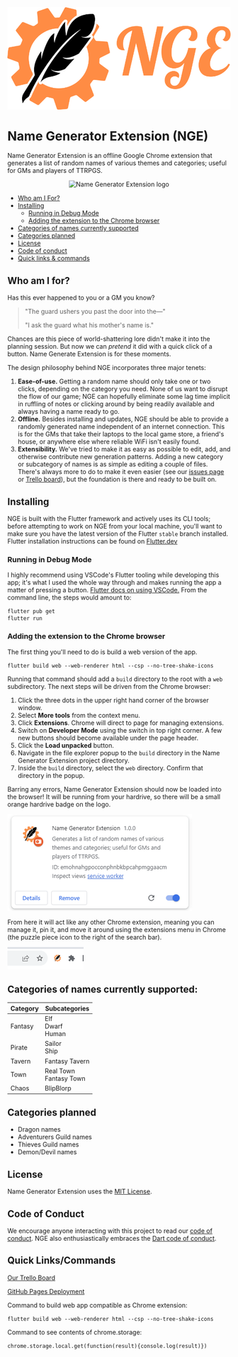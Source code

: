 <div align="center">
    <img  alt="Name Generator Extension logo" src="./assets/logos/gears_nge/png/orange_gear_nge.png">
</div>

# Name Generator Extension (NGE)
Name Generator Extension is an offline Google Chrome extension that generates a list of random names of various themes and categories; useful for GMs and players of TTRPGS.
<div align="center">
    <img  alt="Name Generator Extension logo" src="./assets/readme/generate.gif">
</div>

* [Who am I For?](#who-am-i-for)
* [Installing](#installing)
    * [Running in Debug Mode](#running-in-debug-mode)
    * [Adding the extension to the Chrome browser](#adding-the-extension-to-the-chrome-browser)
* [Categories of names currently supported](#categories-of-names-currently-supported)
* [Categories planned](#categories-planned)
* [License](#license)
* [Code of conduct](#code-of-conduct)
* [Quick links & commands](#quick-linkscommands)

## Who am I for?
Has this ever happened to you or a GM you know?

>"The guard ushers you past the door into the—"
>
>"I ask the guard what his mother's name is."

Chances are this piece of world-shattering lore didn't make it into the planning session. But now we can *pretend* it did with a quick click of a button. Name Generate Extension is for these moments. 

The design philosophy behind NGE incorporates three major tenets:
1. **Ease-of-use.** Getting a random name should only take one or two clicks, depending on the category you need. None of us want to disrupt the flow of our game; NGE can hopefully eliminate some lag time implicit in ruffling of notes or clicking around by being readily available and always having a name ready to go.
2. **Offline.** Besides installing and updates, NGE should be able to provide a randomly generated name independent of an internet connection. This is for the GMs that take their laptops to the local game store, a friend's house, or anywhere else where reliable WiFi isn't easily found.  
3. **Extensibility.** We've tried to make it as easy as possible to edit, add, and otherwise contribute new generation patterns. Adding a new category or subcategory of names is as simple as editing a couple of files. There's always more to do to make it even easier (see our [issues page](https://github.com/trevclaridge/Name-Generator-Extension/issues) or [Trello board](https://trello.com/b/CZVh1GwY/nge-issues-features-future)), but the foundation is there and ready to be built on.

## Installing 
NGE is built with the Flutter framework and actively uses its CLI tools; before attempting to work on NGE from your local machine, you'll want to make sure you have the latest version of the Flutter `stable` branch installed. Flutter installation instructions can be found on [Flutter.dev](https://docs.flutter.dev/get-started/install) 

### Running in Debug Mode
I highly recommend using VSCode's Flutter tooling while developing this app; it's what I used the whole way through and makes running the app a matter of pressing a button. [Flutter docs on using VSCode.](https://docs.flutter.dev/tools/vs-code)
From the command line, the steps would amount to:
```
flutter pub get
flutter run
```

### Adding the extension to the Chrome browser
The first thing you'll need to do is build a web version of the app.
```
flutter build web --web-renderer html --csp --no-tree-shake-icons
```


Running that command should add a `build` directory to the root with a `web` subdirectory.
The next steps will be driven from the Chrome browser:
1. Click the three dots in the upper right hand corner of the browser window.
2. Select **More tools** from the context menu.
3. Click **Extensions**. Chrome will direct to page for managing extensions.
4. Switch on **Developer Mode** using the switch in top right corner. A few new buttons should become available under the page header.
5. Click the **Load unpacked** button.
6. Navigate in the file explorer popup to the `build` directory in the Name Generator Extension project directory.
6. Inside the `build` directory, select the `web` directory. Confirm that directory in the popup.

Barring any errors, Name Generator Extension should now be loaded into the browser! It will be running from your hardrive, so there will be a small orange hardrive badge on the logo.

<img  alt="NGE pinned to extensions" src="./assets/readme/extension_card.png">

From here it will act like any other Chrome extension, meaning you can manage it, pin it, and move it around using the extensions menu in Chrome (the puzzle piece icon to the right of the search bar). 

<img  alt="NGE pinned to extensions" src="./assets/readme/searchbar_with_nge_logo.png">

## Categories of names currently supported:
|Category|Subcategories|
|-----------|-----------|
|Fantasy| Elf<br>Dwarf<br>Human|
|Pirate|Sailor<br>Ship|
|Tavern| Fantasy Tavern|
|Town|Real Town<br>Fantasy Town|
|Chaos|BlipBlorp|

## Categories planned

* Dragon names
* Adventurers Guild names
* Thieves Guild names
* Demon/Devil names

## License
Name Generator Extension uses the [MIT License](https://github.com/trevclaridge/Name-Generator-Extension/blob/main/LICENSE.txt).

## Code of Conduct
We encourage anyone interacting with this project to read our [code of conduct](https://github.com/trevclaridge/Name-Generator-Extension/blob/main/CODE_OF_CONDUCT.md). NGE also enthusiastically embraces the [Dart code of conduct](https://dart.dev/community/code-of-conduct).

## Quick Links/Commands
[Our Trello Board](https://trello.com/b/CZVh1GwY/nge-issues-features-future)

[GitHub Pages Deployment](https://trevclaridge.github.io/Name-Generator-Extension)

Command to build web app compatible as Chrome extension: 
```
flutter build web --web-renderer html --csp --no-tree-shake-icons
```
Command to see contents of chrome.storage:
```
chrome.storage.local.get(function(result){console.log(result)})
```
